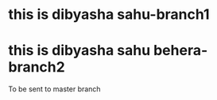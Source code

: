 # this is dibyasha sahu-branch1
# this is dibyasha sahu behera-branch2


To be sent to master branch